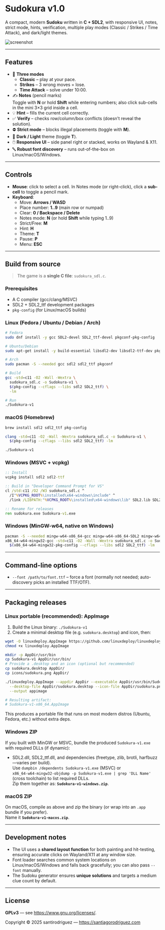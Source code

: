 # Sudokura v1.0

A compact, modern **Sudoku** written in **C + SDL2**, with responsive UI, notes, strict mode, hints, verification, multiple play modes (Classic / Strikes / Time Attack), and dark/light themes.

![screenshot](docs/screenshot.png)

---

## Features

- 🎯 **Three modes**
  - **Classic** – play at your pace.
  - **Strikes** – 3 wrong moves = lose.
  - **Time Attack** – solve under 10:00.
- ✍️ **Notes** (pencil marks)  
  Toggle with **N** or hold **Shift** while entering numbers; also click sub-cells in the mini 3×3 grid inside a cell.
- 💡 **Hint** – fills the current cell correctly.
- ✅ **Verify** – checks row/column/box conflicts (doesn’t reveal the solution).
- ⛔ **Strict mode** – blocks illegal placements (toggle with **M**).
- 🎨 **Dark / Light** theme (toggle **T**).
- 🖱️ **Responsive UI** – side panel right or stacked, works on Wayland & X11.
- 🔤 **Robust font discovery** – runs out-of-the-box on Linux/macOS/Windows.

---

## Controls

- **Mouse**: click to select a cell. In Notes mode (or right-click), click a **sub-cell** to toggle a pencil mark.  
- **Keyboard**:
  - Move: **Arrows / WASD**
  - Place number: **1..9** (main row or numpad)
  - Clear: **0 / Backspace / Delete**
  - Notes mode: **N** (or hold **Shift** while typing 1..9)
  - Strict/Free: **M**
  - Hint: **H**
  - Theme: **T**
  - Pause: **P**
  - Menu: **ESC**

---

## Build from source

> The game is a **single C file**: `sudokura_sdl.c`.

### Prerequisites

- A C compiler (gcc/clang/MSVC)
- SDL2 + SDL2_ttf development packages
- `pkg-config` (for Linux/macOS builds)

### Linux (Fedora / Ubuntu / Debian / Arch)

```bash
# Fedora
sudo dnf install -y gcc SDL2-devel SDL2_ttf-devel pkgconf-pkg-config

# Ubuntu/Debian
sudo apt-get install -y build-essential libsdl2-dev libsdl2-ttf-dev pkg-config

# Arch
sudo pacman -S --needed gcc sdl2 sdl2_ttf pkgconf

# Build
gcc -std=c11 -O2 -Wall -Wextra \
  sudokura_sdl.c -o Sudokura-v1 \
  $(pkg-config --cflags --libs sdl2 SDL2_ttf) \
  -lm

# Run
./Sudokura-v1
```

### macOS (Homebrew)

```bash
brew install sdl2 sdl2_ttf pkg-config

clang -std=c11 -O2 -Wall -Wextra sudokura_sdl.c -o Sudokura-v1 \
  $(pkg-config --cflags --libs sdl2 SDL2_ttf) -lm

./Sudokura-v1
```

### Windows (MSVC + vcpkg)

```bat
:: Install
vcpkg install sdl2 sdl2-ttf

:: Build in "Developer Command Prompt for VS"
cl /std:c11 /O2 /W3 sudokura_sdl.c ^
  /I"%VCPKG_ROOT%\installed\x64-windows\include" ^
  /link /LIBPATH:"%VCPKG_ROOT%\installed\x64-windows\lib" SDL2.lib SDL2_ttf.lib

:: Rename for releases
ren sudokura.exe Sudokura-v1.exe
```

### Windows (MinGW-w64, native on Windows)

```bash
pacman -S --needed mingw-w64-x86_64-gcc mingw-w64-x86_64-SDL2 mingw-w64-x86_64-SDL2_ttf
x86_64-w64-mingw32-gcc -std=c11 -O2 -Wall -Wextra sudokura_sdl.c -o Sudokura-v1.exe \
  $(x86_64-w64-mingw32-pkg-config --cflags --libs sdl2 SDL2_ttf) -lm
```

---

## Command-line options

- `--font /path/to/font.ttf` – force a font (normally not needed; auto-discovery picks an installed TTF/OTF).

---

## Packaging releases

### Linux portable (recommended): **AppImage**

1. Build the Linux binary: `./Sudokura-v1`
2. Create a minimal desktop file (e.g. `sudokura.desktop`) and icon, then:

```bash
wget -O linuxdeploy.AppImage https://github.com/linuxdeploy/linuxdeploy/releases/download/continuous/linuxdeploy-x86_64.AppImage
chmod +x linuxdeploy.AppImage

mkdir -p AppDir/usr/bin
cp Sudokura-v1 AppDir/usr/bin/
# Provide a .desktop and an icon (optional but recommended)
cp sudokura.desktop AppDir/
cp icons/sudokura.png AppDir/

./linuxdeploy.AppImage --appdir AppDir --executable AppDir/usr/bin/Sudokura-v1 \
  --desktop-file AppDir/sudokura.desktop --icon-file AppDir/sudokura.png \
  --output appimage

# Resulting artifact:
# Sudokura-v1-x86_64.AppImage
```

This produces a portable file that runs on most modern distros (Ubuntu, Fedora, etc.) without extra deps.

### Windows ZIP

If you built with MinGW or MSVC, bundle the produced `Sudokura-v1.exe` with required DLLs (if dynamic):
- SDL2.dll, SDL2_ttf.dll, and dependencies (freetype, zlib, brotli, harfbuzz—varies per build).  
Use `dumpbin /dependents Sudokura-v1.exe` (MSVC) or  
`x86_64-w64-mingw32-objdump -p Sudokura-v1.exe | grep 'DLL Name'` (cross toolchain) to list required DLLs.  
Zip them together as: **`Sudokura-v1-windows.zip`**.

### macOS ZIP

On macOS, compile as above and zip the binary (or wrap into an `.app` bundle if you prefer).  
Name it **`Sudokura-v1-macos.zip`**.

---

## Development notes

- The UI uses a **shared layout function** for both painting and hit-testing, ensuring accurate clicks on Wayland/X11 at any window size.
- Font loader searches common system locations on Linux/macOS/Windows and falls back gracefully; you can also pass `--font` manually.
- The Sudoku generator ensures **unique solutions** and targets a medium clue count by default.

---

## License

**GPLv3** — see <https://www.gnu.org/licenses/>.

Copyright © 2025 santirodriguez — <https://santiagorodriguez.com>

